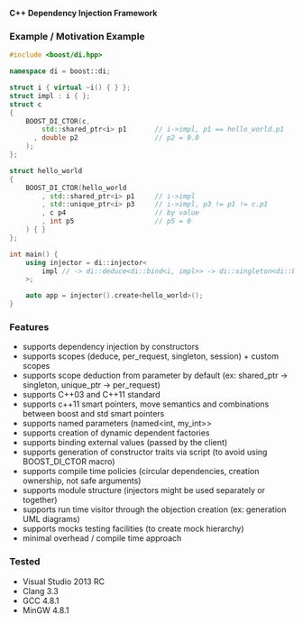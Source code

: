 **C++ Dependency Injection Framework**

### Example / Motivation Example

```cpp
#include <boost/di.hpp>

namespace di = boost::di;

struct i { virtual ~i() { } };
struct impl : i { };
struct c
{
    BOOST_DI_CTOR(c,
        std::shared_ptr<i> p1       // i->impl, p1 == hello_world.p1
      , double p2                   // p2 = 0.0
    );
};

struct hello_world
{
    BOOST_DI_CTOR(hello_world
        , std::shared_ptr<i> p1     // i->impl
        , std::unique_ptr<i> p3     // i->impl, p3 != p1 != c.p1
        , c p4                      // by value
        , int p5                    // p5 = 0
    ) { }
};

int main() {
    using injector = di::injector<
        impl // -> di::deduce<di::bind<i, impl>> -> di::singleton<di::bind<i, impl>>
    >;

    auto app = injector().create<hello_world>();
}

```

### Features
 + supports dependency injection by constructors
 + supports scopes (deduce, per\_request, singleton, session) + custom scopes
 + supports scope deduction from parameter by default (ex: shared\_ptr -> singleton, unique\_ptr -> per\_request)
 + supports C++03 and C++11 standard
 + supports c++11 smart pointers, move semantics and combinations between boost and std smart pointers
 + supports named parameters (named<int, my\_int>>
 + supports creation of dynamic dependent factories
 + supports binding external values (passed by the client)
 + supports generation of constructor traits via script (to avoid using BOOST\_DI\_CTOR macro)
 + supports compile time policies (circular dependencies, creation ownership, not safe arguments)
 + supports module structure (injectors might be used separately or together)
 + supports run time visitor through the objection creation (ex: generation UML diagrams)
 + supports mocks testing facilities (to create mock hierarchy)
 + minimal overhead / compile time approach

### Tested
 + Visual Studio 2013 RC
 + Clang 3.3
 + GCC 4.8.1
 + MinGW 4.8.1

